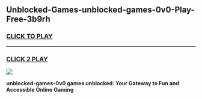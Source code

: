 
## Unblocked-Games-unblocked-games-0v0-Play-Free-3b9rh
<h3>
<a href="https://premium76.site?title=unblocked-games-0v0&ref=22A">CLICK TO PLAY</a></h3>
<hr>

<h3>
<a href="https://premium76.site?title=unblocked-games-0v0&ref=22A">CLICK 2 PLAY</a>
  
</h3>

<a href="https://premium76.site?title=unblocked-games-0v0&ref=22A"><img src="https://clearcache.store/games.png"></a>


**unblocked-games-0v0 games unblocked: Your Gateway to Fun and Accessible Online Gaming**
